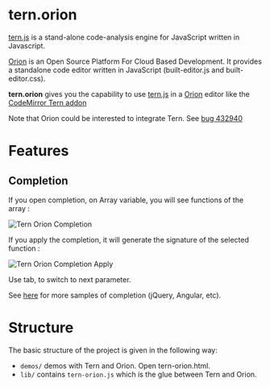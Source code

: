 tern.orion
========

[tern.js](https://github.com/marijnh/tern) is a stand-alone code-analysis engine for JavaScript written in Javascript.

[Orion](http://www.eclipse.org/orion/) is an Open Source Platform For Cloud Based Development. It provides a standalone code editor written in JavaScript (built-editor.js and built-editor.css).

**tern.orion** gives you the capability to use [tern.js](https://github.com/marijnh/tern) in a [Orion](http://www.eclipse.org/orion/) editor like the [CodeMirror Tern addon](http://ternjs.net/doc/demo.html)

Note that Orion could be interested to integrate Tern. See [bug 432940](https://bugs.eclipse.org/bugs/show_bug.cgi?id=432940)

# Features

## Completion 

If you open completion, on Array variable, you will see functions of the array : 

![Tern Orion Completion](https://github.com/angelozerr/tern.orion/wiki/images/TernOrion_CompletionOverview.png)

If you apply the completion, it will generate the signature of the selected function : 

![Tern Orion Completion Apply](https://github.com/angelozerr/tern.orion/wiki/images/TernOrion_CompletionApply.png)

Use tab, to switch to next parameter.

See [here](https://github.com/angelozerr/tern.orion/wiki/Tern-Completions) for more samples of completion (jQuery, Angular, etc).

# Structure

The basic structure of the project is given in the following way:

* `demos/` demos with Tern and Orion. Open tern-orion.html.
* `lib/` contains `tern-orion.js` which is the glue between Tern and Orion.
